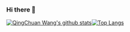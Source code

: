 ### Hi there 👋

<!--
**fyw4/fyw4** is a ✨ _special_ ✨ repository because its `README.md` (this file) appears on your GitHub profile.

Here are some ideas to get you started:

- 🔭 I’m currently working on ...
- 🌱 I’m currently learning ...
- 👯 I’m looking to collaborate on ...
- 🤔 I’m looking for help with ...
- 💬 Ask me about ...
- 📫 How to reach me: ...
- 😄 Pronouns: ...
- ⚡ Fun fact: ...
-->

<!--github stats概述--><!--常用语言-->
[![QingChuan Wang's github stats](https://github-readme-stats.vercel.app/api?username=fyw4&count_private=true&show_icons=true&theme=vue)](https://github.com/fyw4/github-readme-stats)[![Top Langs](https://github-readme-stats.vercel.app/api/top-langs/?username=fyw4)](https://github.com/fyw4/github-readme-stats)

<!--可以增加想要pin在profile中的repo，以PlantVSZombie-sun-Cheater为例子-->
<!--[![ReadMe Card](https://github-readme-stats.vercel.app/api/pin/?username=fyw4&repo=PlantVSZombie-sun-Cheater)](https://github.com/fyw4/PlantVSZombie-sun-Cheater)-->



